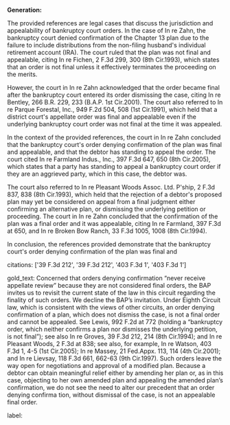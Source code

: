 **Generation:**

 <answer>

The provided references are legal cases that discuss the jurisdiction and appealability of bankruptcy court orders. In the case of In re Zahn, the bankruptcy court denied confirmation of the Chapter 13 plan due to the failure to include distributions from the non-filing husband's individual retirement account (IRA). The court ruled that the plan was not final and appealable, citing In re Fichen, 2 F.3d 299, 300 (8th Cir.1993), which states that an order is not final unless it effectively terminates the proceeding on the merits.

However, the court in In re Zahn acknowledged that the order became final after the bankruptcy court entered its order dismissing the case, citing In re Bentley, 266 B.R. 229, 233 (B.A.P. 1st Cir.2001). The court also referred to In re Parque Forestal, Inc., 949 F.2d 504, 508 (1st Cir.1991), which held that a district court's appellate order was final and appealable even if the underlying bankruptcy court order was not final at the time it was appealed.

In the context of the provided references, the court in In re Zahn concluded that the bankruptcy court's order denying confirmation of the plan was final and appealable, and that the debtor has standing to appeal the order. The court cited In re Farmland Indus., Inc., 397 F.3d 647, 650 (8th Cir.2005), which states that a party has standing to appeal a bankruptcy court order if they are an aggrieved party, which in this case, the debtor was.

The court also referred to In re Pleasant Woods Assoc. Ltd. P'ship, 2 F.3d 837, 838 (8th Cir.1993), which held that the rejection of a debtor's proposed plan may yet be considered on appeal from a final judgment either confirming an alternative plan, or dismissing the underlying petition or proceeding. The court in In re Zahn concluded that the confirmation of the plan was a final order and it was appealable, citing In re Farmland, 397 F.3d at 650, and In re Broken Bow Ranch, 33 F.3d 1005, 1008 (8th Cir.1994).

In conclusion, the references provided demonstrate that the bankruptcy court's order denying confirmation of the plan was final and

citations: ['39 F.3d 212', '39 F.3d 212', '403 F.3d 1', '403 F.3d 1']

gold_text: Concerned that orders denying confirmation “never receive appellate review” because they are not considered final orders, the BAP invites us to revisit the current state of the law in this circuit regarding the finality of such orders. We decline the BAP’s invitation. Under Eighth Circuit law, which is consistent with the views of other circuits, an order denying confirmation of a plan, which does not dismiss the case, is not a final order and cannot be appealed. See Lewis, 992 F.2d at 772 (holding a “bankruptcy order, which neither confirms a plan nor dismisses the underlying petition, is not final”); see also In re Groves, 39 F.3d 212, 214 (8th Cir.1994); and In re Pleasant Woods, 2 F.3d at 838; see also, for example, In re Watson, 403 F.3d 1, 4-5 (1st Cir.2005); In re Massey, 21 Fed.Appx. 113, 114 (4th Cir.2001); and In re Lievsay, 118 F.3d 661, 662-63 (9th Cir.1997). Such orders leave the way open for negotiations and approval of a modified plan. Because a debtor can obtain meaningful relief either by amending her plan or, as in this case, objecting to her own amended plan and appealing the amended plan’s confirmation, we do not see the need to alter our precedent that an order denying confirma tion, without dismissal of the case, is not an appealable final order.

label: 